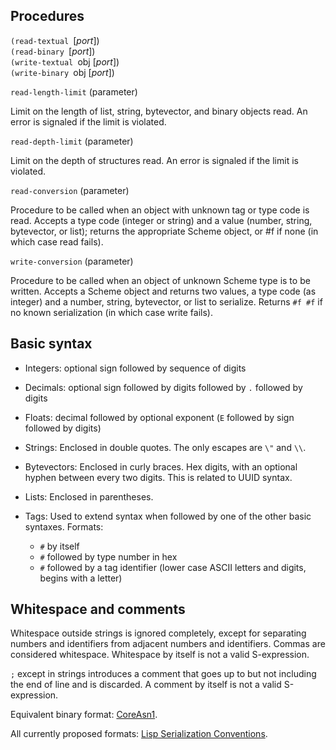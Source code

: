 ## Procedures

`(read-textual `[*port*])  
`(read-binary `[*port*])  
`(write-textual `obj [*port*])  
`(write-binary `obj [*port*])

`read-length-limit` (parameter)

Limit on the length of list, string, bytevector, and binary objects read.
An error is signaled if the limit is violated.

`read-depth-limit` (parameter)

Limit on the depth of structures read.
An error is signaled if the limit is violated.

`read-conversion` (parameter)

Procedure to be called when an object with unknown tag or type code is read.
Accepts a type code (integer or string) and a value
(number, string, bytevector, or list); returns the appropriate Scheme object, or #f if none
(in which case read fails).

`write-conversion` (parameter)

Procedure to be called when an object of unknown Scheme type is to be written.
Accepts a Scheme object and returns two values, a type
code (as integer) and a number, string, bytevector, or list to serialize.
Returns `#f #f` if no known serialization (in which case write fails).

## Basic syntax

  * Integers: optional sign followed by sequence of digits
  
  * Decimals: optional sign followed by digits followed by `.` followed by digits
  
  * Floats: decimal followed by optional exponent
    (`E` followed by sign followed by digits)

  * Strings:  Enclosed in double quotes.  The only escapes are `\"` and `\\`.

  * Bytevectors:  Enclosed in curly braces.  Hex digits, with an optional hyphen
    between every two digits.  This is related to UUID syntax.

  * Lists: Enclosed in parentheses.

  * Tags: Used to extend syntax when followed by one of the other basic syntaxes.  Formats:
      * `#` by itself
      * `#` followed by type number in hex
      * `#` followed by a tag identifier (lower case ASCII letters and digits, begins with a letter)

## Whitespace and comments

Whitespace outside strings is ignored completely,
except for separating numbers and identifiers
from adjacent numbers and identifiers.
Commas are considered whitespace.
Whitespace by itself is not a valid S-expression.
  
`;` except in strings introduces a comment
that goes up to but not including the end of line and is discarded.
A comment by itself is not a valid S-expression.


Equivalent binary format: [CoreAsn1](https://bitbucket.org/cowan/r7rs-wg1-infra/src/default/CoreAsn1).

All currently proposed formats: [Lisp Serialization Conventions](https://tinyurl.com/asn1-ler).